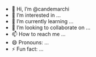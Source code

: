 - 👋 Hi, I’m @candemarchi
- 👀 I’m interested in ...
- 🌱 I’m currently learning ...
- 💞️ I’m looking to collaborate on ...
- 📫 How to reach me ...
- 😄 Pronouns: ...
- ⚡ Fun fact: ...

<!---
candemarchi/candemarchi is a ✨ special ✨ repository because its `README.md` (this file) appears on your GitHub profile.
You can click the Preview link to take a look at your changes.
--->
